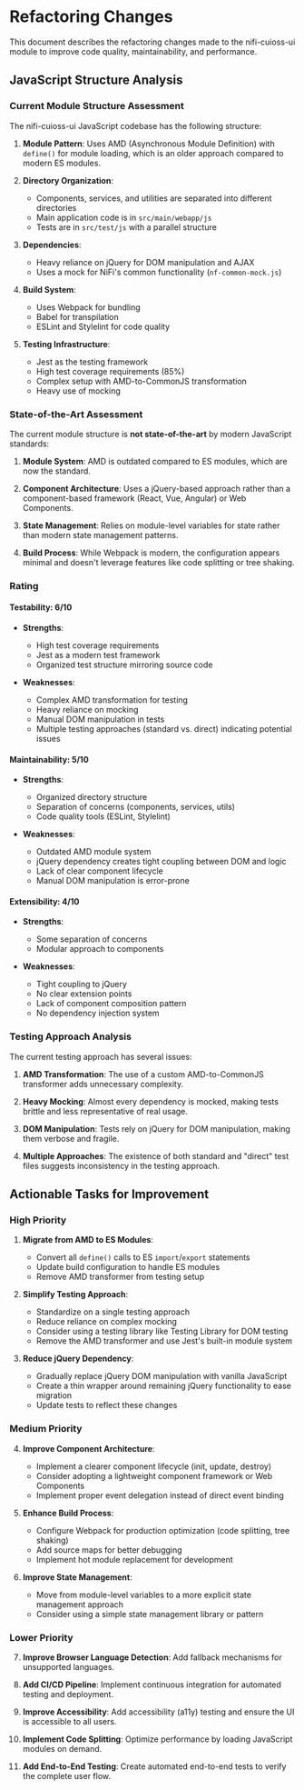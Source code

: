 # Refactoring Changes

This document describes the refactoring changes made to the nifi-cuioss-ui module to improve code quality, maintainability, and performance.

## JavaScript Structure Analysis

### Current Module Structure Assessment

The nifi-cuioss-ui JavaScript codebase has the following structure:

1. **Module Pattern**: Uses AMD (Asynchronous Module Definition) with `define()` for module loading, which is an older approach compared to modern ES modules.

2. **Directory Organization**:
   - Components, services, and utilities are separated into different directories
   - Main application code is in `src/main/webapp/js`
   - Tests are in `src/test/js` with a parallel structure

3. **Dependencies**:
   - Heavy reliance on jQuery for DOM manipulation and AJAX
   - Uses a mock for NiFi's common functionality (`nf-common-mock.js`)

4. **Build System**:
   - Uses Webpack for bundling
   - Babel for transpilation
   - ESLint and Stylelint for code quality

5. **Testing Infrastructure**:
   - Jest as the testing framework
   - High test coverage requirements (85%)
   - Complex setup with AMD-to-CommonJS transformation
   - Heavy use of mocking

### State-of-the-Art Assessment

The current module structure is **not state-of-the-art** by modern JavaScript standards:

1. **Module System**: AMD is outdated compared to ES modules, which are now the standard.

2. **Component Architecture**: Uses a jQuery-based approach rather than a component-based framework (React, Vue, Angular) or Web Components.

3. **State Management**: Relies on module-level variables for state rather than modern state management patterns.

4. **Build Process**: While Webpack is modern, the configuration appears minimal and doesn't leverage features like code splitting or tree shaking.

### Rating

#### Testability: 6/10
- **Strengths**:
  - High test coverage requirements
  - Jest as a modern test framework
  - Organized test structure mirroring source code

- **Weaknesses**:
  - Complex AMD transformation for testing
  - Heavy reliance on mocking
  - Manual DOM manipulation in tests
  - Multiple testing approaches (standard vs. direct) indicating potential issues

#### Maintainability: 5/10
- **Strengths**:
  - Organized directory structure
  - Separation of concerns (components, services, utils)
  - Code quality tools (ESLint, Stylelint)

- **Weaknesses**:
  - Outdated AMD module system
  - jQuery dependency creates tight coupling between DOM and logic
  - Lack of clear component lifecycle
  - Manual DOM manipulation is error-prone

#### Extensibility: 4/10
- **Strengths**:
  - Some separation of concerns
  - Modular approach to components

- **Weaknesses**:
  - Tight coupling to jQuery
  - No clear extension points
  - Lack of component composition pattern
  - No dependency injection system

### Testing Approach Analysis

The current testing approach has several issues:

1. **AMD Transformation**: The use of a custom AMD-to-CommonJS transformer adds unnecessary complexity.

2. **Heavy Mocking**: Almost every dependency is mocked, making tests brittle and less representative of real usage.

3. **DOM Manipulation**: Tests rely on jQuery for DOM manipulation, making them verbose and fragile.

4. **Multiple Approaches**: The existence of both standard and "direct" test files suggests inconsistency in the testing approach.

## Actionable Tasks for Improvement

### High Priority

1. **Migrate from AMD to ES Modules**:
   - Convert all `define()` calls to ES `import`/`export` statements
   - Update build configuration to handle ES modules
   - Remove AMD transformer from testing setup

2. **Simplify Testing Approach**:
   - Standardize on a single testing approach
   - Reduce reliance on complex mocking
   - Consider using a testing library like Testing Library for DOM testing
   - Remove the AMD transformer and use Jest's built-in module system

3. **Reduce jQuery Dependency**:
   - Gradually replace jQuery DOM manipulation with vanilla JavaScript
   - Create a thin wrapper around remaining jQuery functionality to ease migration
   - Update tests to reflect these changes

### Medium Priority

4. **Improve Component Architecture**:
   - Implement a clearer component lifecycle (init, update, destroy)
   - Consider adopting a lightweight component framework or Web Components
   - Implement proper event delegation instead of direct event binding

5. **Enhance Build Process**:
   - Configure Webpack for production optimization (code splitting, tree shaking)
   - Add source maps for better debugging
   - Implement hot module replacement for development

6. **Improve State Management**:
   - Move from module-level variables to a more explicit state management approach
   - Consider using a simple state management library or pattern

### Lower Priority

7. **Improve Browser Language Detection**: Add fallback mechanisms for unsupported languages.

8. **Add CI/CD Pipeline**: Implement continuous integration for automated testing and deployment.

9. **Improve Accessibility**: Add accessibility (a11y) testing and ensure the UI is accessible to all users.

10. **Implement Code Splitting**: Optimize performance by loading JavaScript modules on demand.

11. **Add End-to-End Testing**: Create automated end-to-end tests to verify the complete user flow.
